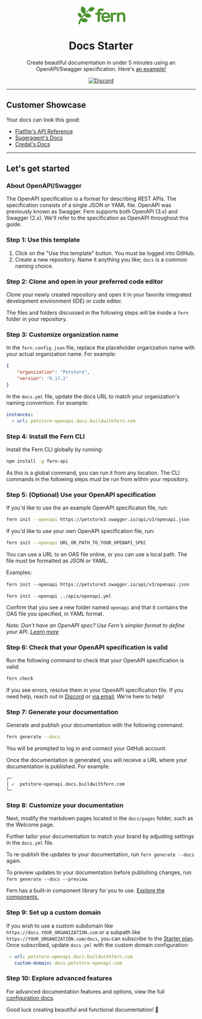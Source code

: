 <br/>
<div align="center">
  <a href="https://www.buildwithfern.com/?utm_source=github&utm_medium=readme&utm_campaign=docs-starter-openapi&utm_content=logo">
    <img src="/fern/docs/assets/logo_light_mode.png" height="50" align="center" alt="header" />
  </a>
  
  <br/>

# Docs Starter

Create beautiful documentation in under 5 minutes using an OpenAPI/Swagger specification. Here's [an example!](https://petstore-openapi.docs.buildwithfern.com)

[![Discord](https://img.shields.io/badge/Join%20Our%20Community-black?logo=discord)](https://discord.com/invite/JkkXumPzcG)

</div>

---

## Customer Showcase

Your docs can look this good:

- [Flatfile's API Reference](https://reference.flatfile.com/api-reference/events/create-an-event)
- [Sugeragent's Docs](https://docs.superagent.sh/)
- [Credal's Docs](https://docs.credal.ai/)

---

## Let's get started

### About OpenAPI/Swagger

The OpenAPI specification is a format for describing REST APIs. The specification consists of a single JSON or YAML file. OpenAPI was previously known as Swagger. Fern supports both OpenAPI (3.x) and Swagger (2.x). We'll refer to the specification as OpenAPI throughout this guide.

### Step 1: Use this template

1. Click on the "Use this template" button. You must be logged into GitHub.
2. Create a new repository. Name it anything you like; `docs` is a common naming choice.

### Step 2: Clone and open in your preferred code editor

Clone your newly created repository and open it in your favorite integrated development environment (IDE) or code editor.

The files and folders discussed in the following steps will be inside a `fern` folder in your repository.

### Step 3: Customize organization name

In the `fern.config.json` file, replace the placeholder organization name with your actual organization name. For example:

```json
{
    "organization": "Petstore",
    "version": "0.17.2"
}
```

In the `docs.yml` file, update the docs URL to match your organization's naming convention. For example:

```yml
instances:
  - url: petstore-openapi.docs.buildwithfern.com
```

### Step 4: Install the Fern CLI

Install the Fern CLI globally by running:

```bash
npm install -g fern-api
```

As this is a global command, you can run it from any location. The CLI commands in the following steps must be run from within your repository.

### Step 5: (Optional) Use your OpenAPI specification

If you'd like to use the an example OpenAPI specificaton file, run:

```bash
fern init --openapi https://petstore3.swagger.io/api/v3/openapi.json
```

If you'd like to use your own OpenAPI specification file, run:

```bash
fern init --openapi URL_OR_PATH_TO_YOUR_OPENAPI_SPEC
```

You can use a URL to an OAS file online, or you can use a local path. The file must be formatted as JSON or YAML. 

Examples:

```fern init --openapi https://petstore3.swagger.io/api/v3/openapi.json```

```fern init --openapi ../apis/openapi.yml```

Confirm that you see a new folder named `openapi` and that it contains the OAS file you specified, in YAML format.

*Note: Don't have an OpenAPI spec? Use Fern's simpler format to define your API.* [*Learn more*](https://github.com/fern-api/docs-starter-fern-definition)

### Step 6: Check that your OpenAPI specification is valid

Run the following command to check that your OpenAPI specification is valid:

```bash
fern check
```

If you see errors, resolve them in your OpenAPI specification file. If you need help, reach out in [Discord](https://discord.com/invite/JkkXumPzcG) or [via email](mailto:support@buildwithfern.com). We're here to help!

### Step 7: Generate your documentation

Generate and publish your documentation with the following command:

```bash
fern generate --docs
```

You will be prompted to log in and connect your GitHub account.

Once the documentation is generated, you will receive a URL where your documentation is published. For example:

```shell
┌─
│ ✓  petstore-openapi.docs.buildwithfern.com
└─
```

### Step 8: Customize your documentation

Next, modify the markdown pages located in the `docs/pages` folder, such as the Welcome page.

Further tailor your documentation to match your brand by adjusting settings in the `docs.yml` file. 

To re-publish the updates to your documentation, run `fern generate --docs` again.

To preview updates to your documentation before publishing changes, run `fern generate --docs --preview`.

Fern has a built-in component library for you to use. [Explore the components.](https://docs.buildwithfern.com/generate-docs/component-library/)

### Step 9: Set up a custom domain

If you wish to use a custom subdomain like `https://docs.YOUR_ORGANIZATION.com` or a subpath like `https://YOUR_ORGANIZATION.com/docs`, you can subscribe to the [Starter plan](https://buildwithfern.com/pricing). Once subscribed, update `docs.yml` with the custom domain configuration:

``` yaml
 - url: petstore-openapi.docs.buildwithfern.com
   custom-domain: docs.petstore-openapi.com
```

### Step 10: Explore advanced features

For advanced documentation features and options, view the full [configuration docs](https://docs.buildwithfern.com/generate-docs/overview/configuration).

Good luck creating beautiful and functional documentation! 🌿
